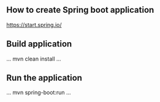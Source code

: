 ## How to create Spring boot application

https://start.spring.io/

## Build application

...
mvn clean install
...

## Run the application

...
mvn spring-boot:run
...